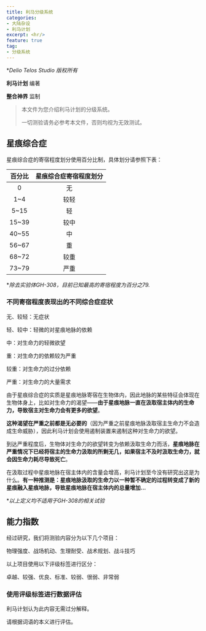 ```yaml
---
title: 利马分级系统
categories:
- 大陆杂设
- 利马计划
excerpt: <hr/>
feature: true
tag:
- 分级系统
---
```


**Delio Telos Studio 版权所有*

**利马计划** 编著

**整合神界** 监制

> 本文件为您介绍利马计划的分级系统。
>
> 一切测验请务必参考本文件，否则均视为无效测试。

## 星痕综合症

星痕综合症的寄宿程度划分使用百分比制，具体划分请参照下表：

| 百分比 | 星痕综合症寄宿程度划分 |
| :----: | :--------------------: |
|   0    |           无           |
|  1~4   |          较轻          |
|  5~15  |           轻           |
| 15~39  |          较中          |
| 40~55  |           中           |
| 56~67  |           重           |
| 68~72  |          较重          |
| 73~79  |          严重          |

**除去实验体GH-308，目前已知最高的寄宿程度为百分之79.*

### 不同寄宿程度表现出的不同综合症症状

无、较轻：无症状

轻、较中：轻微的对星痕地脉的依赖

中：对生命力的轻微欲望

重：对生命力的依赖较为严重

较重：对生命力的过分依赖

严重：对生命力的大量需求

由于星痕综合症的实质是星痕地脉寄宿在生物体内，因此地脉的某些特征会体现在生物体身上，比如对生命力的渴望——**由于星痕地脉一直在汲取宿主体内的生命力，导致宿主对生命力会有更多的欲望**。

**这种渴望在严重之前都是无必要的**（因为严重之前星痕地脉汲取宿主生命力不会造成生命威胁），因此利马计划会使用遏制装置来遏制这种对生命力的欲望。

到达严重程度后，生物体对生命力的欲望转变为依赖汲取生命力而活，**星痕地脉在严重情况下已经将宿主的生命力汲取的所剩无几，如果宿主不及时汲取生命力，就会因生命力耗尽导致死亡**。

在汲取过程中星痕地脉在宿主体内的含量会增高，利马计划至今没有研究出这是为什么。**有一种推测是：星痕地脉汲取的生命力以一种暂不确定的过程转变成了新的星痕融入星痕地脉，导致星痕地脉在宿主体内的总量增加...**

**以上定义均不适用于GH-308的相关试验*

## 能力指数

经过研究，我们将测验内容分为以下几个项目：

物理强度、战场机动、生理耐受、战术规划、战斗技巧

以上项目使用以下评级标签进行区分：

卓越、较强、优良、标准、较弱、很弱、非常弱

### 使用评级标签进行数据评估

利马计划认为此内容无需过分解释。

请根据词语的本义进行评估。

